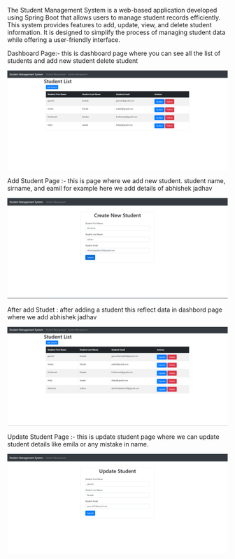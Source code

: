 
The Student Management System is a web-based application developed using Spring Boot that allows users to manage student records efficiently. This system provides features to add, update, view, and delete student information. It is designed to simplify the process of managing student data while offering a user-friendly interface.

Dashboard Page:- this is dashboard page where you can see all the list of students and add new student delete student 

![image alt](https://github.com/Ganesh2002f/Student-Management-System/blob/main/image1.png?raw=true)

Add Student Page :- this is page where we add new student. student name, sirname, and eamil for example here we add details of abhishek jadhav

![image alt](https://github.com/Ganesh2002f/Student-Management-System/blob/main/image2.png?raw=true)

After add Studet : after adding a student this reflect data in dashbord page where we add abhishek jadhav

![image alt](https://github.com/Ganesh2002f/Student-Management-System/blob/main/image6.png?raw=true)

Update Student Page :- this is update student page where we can update student details like emila or any mistake in name.

![image alt](https://github.com/Ganesh2002f/Student-Management-System/blob/main/image7.png?raw=true)
